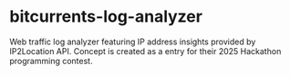 # bitcurrents-log-analyzer
Web traffic log analyzer featuring IP address insights provided by IP2Location API. Concept is created as a entry for their 2025 Hackathon programming contest.
